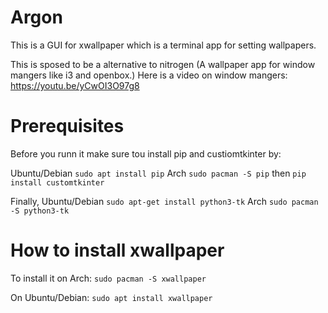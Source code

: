 # Argon

This is a GUI for xwallpaper which is a terminal app for setting wallpapers.

This is sposed to be a alternative to nitrogen (A wallpaper app for window mangers like i3 and openbox.) Here is a video on window mangers: <https://youtu.be/yCwOI3O97g8>

# Prerequisites

Before you runn it make sure tou install pip and custiomtkinter by:

Ubuntu/Debian ``sudo apt install pip`` Arch ``sudo pacman -S pip`` then ``pip install customtkinter`` 

Finally, Ubuntu/Debian ``sudo apt-get install python3-tk`` Arch ``sudo pacman -S python3-tk``

# How to install xwallpaper

To install it on Arch:
``sudo pacman -S xwallpaper``

On Ubuntu/Debian:
``sudo apt install xwallpaper``
